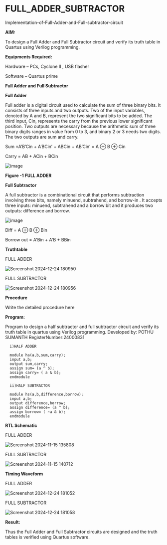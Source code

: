# FULL_ADDER_SUBTRACTOR

Implementation-of-Full-Adder-and-Full-subtractor-circuit

**AIM:**

To design a Full Adder and Full Subtractor circuit and verify its truth table in Quartus using Verilog programming.

**Equipments Required:**

Hardware – PCs, Cyclone II , USB flasher

Software – Quartus prime

**Full Adder and Full Subtractor**

**Full Adder**

Full adder is a digital circuit used to calculate the sum of three binary bits. It consists of three inputs and two outputs. Two of the input variables, denoted by A and B, represent the two significant bits to be added. The third input, Cin, represents the carry from the previous lower significant position. Two outputs are necessary because the arithmetic sum of three binary digits ranges in value from 0 to 3, and binary 2 or 3 needs two digits. The two outputs are sum and carry.

Sum =A’B’Cin + A’BCin’ + ABCin + AB’Cin’ = A ⊕ B ⊕ Cin 

Carry = AB + ACin + BCin

![image](https://github.com/naavaneetha/FULL_ADDER_SUBTRACTOR/assets/154305477/0f30ba51-5ffb-4198-845f-18e054f675e7)

**Figure -1 FULL ADDER**

**Full Subtractor**

A full subtractor is a combinational circuit that performs subtraction involving three bits, namely minuend, subtrahend, and borrow-in . It accepts three inputs: minuend, subtrahend and a borrow bit and it produces two outputs: difference and borrow.

![image](https://github.com/naavaneetha/FULL_ADDER_SUBTRACTOR/assets/154305477/02b24f51-ab51-4304-9ad6-7b81ffc1ead5)

Diff = A ⊕ B ⊕ Bin 

Borrow out = A'Bin + A'B + BBin

**Truthtable**

FULL ADDER


![Screenshot 2024-12-24 180950](https://github.com/user-attachments/assets/c126f18a-c2d0-4395-8046-0c5982cf82f7)

FULL SUBTRACTOR


![Screenshot 2024-12-24 180956](https://github.com/user-attachments/assets/b5714c51-d131-4031-aa9f-e316bbc4deb8)

**Procedure**

Write the detailed procedure here

**Program:**

 Program to design a half subtractor and full subtractor circuit and verify its truth table in quartus using Verilog programming.
 Developed by: POTHU SUMANTH
 RegisterNumber:24000831
 
      i)HALF ADDER
      
      module ha(a,b,sum,carry);
      input a,b;
      output sum,carry;
      assign sum= (a ^ b);
      assign carry= ( a & b);
      endmodule

      ii)HALF SUBTRACTOR
      
      module hs(a,b,difference,borrow);
      input a,b;
      output difference,borrow;
      assign difference= (a ^ b);
      assign borrow= ( ~a & b);
      endmodule



**RTL Schematic**


FULL ADDER


![Screenshot 2024-11-15 135808](https://github.com/user-attachments/assets/14c0b377-5b66-4f34-b7e2-21b3f7a5092e)

FULL SUBTRACTOR


![Screenshot 2024-11-15 140712](https://github.com/user-attachments/assets/9bf1c529-04ab-4e86-a869-552fd2dd0a7b)

**Timing Waveform**


FULL ADDER


![Screenshot 2024-12-24 181052](https://github.com/user-attachments/assets/651fa1e7-ad0f-49dc-8107-0ae5ce011ff5)

FULL SUBTRACTOR


![Screenshot 2024-12-24 181058](https://github.com/user-attachments/assets/e35e68b2-8946-4239-a10b-f8f430043794)

**Result:**

Thus the Full Adder and Full Subtractor circuits are designed and the truth tables is verified using Quartus software.



